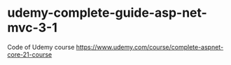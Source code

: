 # udemy-complete-guide-asp-net-mvc-3-1
Code of Udemy course https://www.udemy.com/course/complete-aspnet-core-21-course

